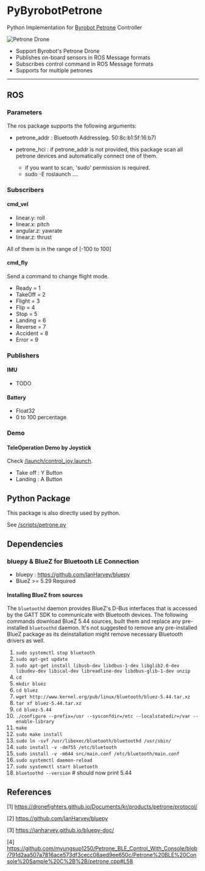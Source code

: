 # PyByrobotPetrone
Python Implementation for [Byrobot Petrone](http://en.byrobot.co.kr/eng/petrone/) Controller

![Petrone Drone](http://byrobot.co.kr/eng/wp-content/uploads/petrone_A-1024x576.jpg)

+ Support Byrobot's Petrone Drone
+ Publishes on-board sensors in ROS Message formats
+ Subscribes control command in ROS Message formats
+ Supports for multiple petrones

----

## ROS

### Parameters

The ros package supports the following arguments:

+ petrone_addr : Bluetooth Address(eg. 50:8c:b1:5f:16:b7)

+ petrone_hci : if petrone_addr is not provided, this package scan all petrone devices and automatically connect one of them.

  + if you want to scan, 'sudo' permission is required.
  + sudo -E roslaunch ....

### Subscribers

#### cmd_vel

+ linear.y: roll
+ linear.x: pitch
+ angular.z: yawrate
+ linear.z: thrust

All of them is in the range of [-100 to 100]

#### cmd_fly

Send a command to change flight mode.
 
+ Ready = 1
+ TakeOff = 2
+ Flight = 3
+ Flip = 4
+ Stop = 5
+ Landing = 6
+ Reverse = 7
+ Accident = 8
+ Error = 9

### Publishers

#### IMU

+ TODO

#### Battery

+ Float32
+ 0 to 100 percentage

### Demo

#### TeleOperation Demo by Joystick

Check [/launch/control_joy.launch](/launch/control_joy.launch).
 
+ Take off : Y Button
+ Landing : A Button

## Python Package

This package is also directly used by python.

See [/scripts/petrone.py](/scripts/petrone.py)

## Dependencies

### bluepy & BlueZ for Bluetooth LE Connection

+ bluepy : https://github.com/IanHarvey/bluepy 
+ BlueZ >= 5.29 Required

#### Installing BlueZ from sources

The `bluetoothd` daemon provides BlueZ's D-Bus interfaces that is accessed by the GATT SDK to communicate with Bluetooth devices. The following commands download BlueZ 5.44 sources, built them and replace any pre-installed `bluetoothd` daemon. It's not suggested to remove any pre-installed BlueZ package as its deinstallation might remove necessary Bluetooth drivers as well.

1. `sudo systemctl stop bluetooth`
2. `sudo apt-get update`
3. `sudo apt-get install libusb-dev libdbus-1-dev libglib2.0-dev libudev-dev libical-dev libreadline-dev libdbus-glib-1-dev unzip`
4. `cd`
5. `mkdir bluez`
6. `cd bluez`
7. `wget http://www.kernel.org/pub/linux/bluetooth/bluez-5.44.tar.xz`
8. `tar xf bluez-5.44.tar.xz`
9. `cd bluez-5.44`
10. `./configure --prefix=/usr --sysconfdir=/etc --localstatedir=/var --enable-library`
11. `make`
12. `sudo make install`
13. `sudo ln -svf /usr/libexec/bluetooth/bluetoothd /usr/sbin/`
14. `sudo install -v -dm755 /etc/bluetooth`
15. `sudo install -v -m644 src/main.conf /etc/bluetooth/main.conf`
16. `sudo systemctl daemon-reload`
17. `sudo systemctl start bluetooth`
18. `bluetoothd --version` # should now print 5.44

## References

[1] https://dronefighters.github.io/Documents/kr/products/petrone/protocol/

[2] https://github.com/IanHarvey/bluepy

[3] https://ianharvey.github.io/bluepy-doc/

[4] https://github.com/myungsup1250/Petrone_BLE_Control_With_Console/blob/791d2aa507a7816ace573df3cecc08aed9ee650c/Petrone%20BLE%20Console%20Sample%20C%2B%2B/petrone.cpp#L58

